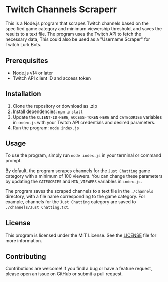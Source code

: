 # Twitch Channels Scraperr

This is a Node.js program that scrapes Twitch channels based on the specified game category and minimum viewership threshold, and saves the results to a text file. The program uses the Twitch API to fetch the necessary data, This could also be used as a "Username Scraper" for Twitch Lurk Bots.

## Prerequisites

- Node.js v14 or later
- Twitch API client ID and access token

## Installation

1. Clone the repository or download as .zip
2. Install dependencies: `npm install`
3. Update the `CLIENT-ID-HERE`, `ACCESS-TOKEN-HERE` and `CATEGORIES` variables in `index.js` with your Twitch API credentials and desired parameters.
4. Run the program: `node index.js`

## Usage

To use the program, simply run `node index.js` in your terminal or command prompt.

By default, the program scrapes channels for the `Just Chatting` game category with a minimum of 100 viewers. You can change these parameters by updating the `CATEGORIES` and `MIN_VIEWERS` variables in `index.js`.

The program saves the scraped channels to a text file in the `./channels` directory, with a file name corresponding to the game category. For example, channels for the `Just Chatting` category are saved to `./channels/Just Chatting.txt`.

## License

This program is licensed under the MIT License. See the [LICENSE](./LICENSE) file for more information.

## Contributing

Contributions are welcome! If you find a bug or have a feature request, please open an issue on GitHub or submit a pull request.
